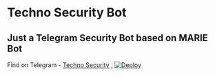 # Techno Security Bot
## Just a Telegram Security Bot based on MARIE Bot
Find on Telegram - [Techno Security](telegram.dog/technosecuritybot)
[.](https://heroku.com/deploy)
[![Deploy](https://www.herokucdn.com/deploy/button.svg)](https://heroku.com/deploy?template=https://github.com/deeprajop/TechnoSecurity)

